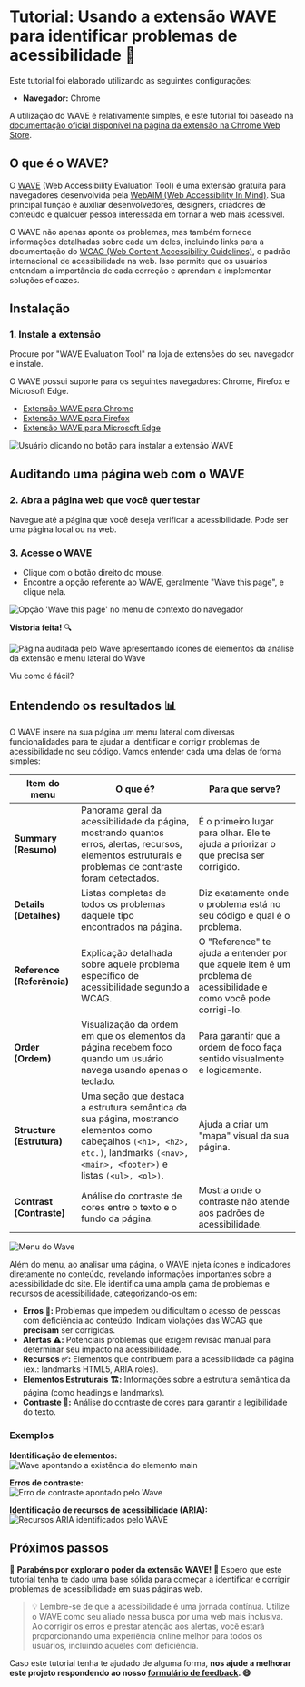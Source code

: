 # Tutorial: Usando a extensão WAVE para identificar problemas de acessibilidade 🌊

Este tutorial foi elaborado utilizando as seguintes configurações:
- **Navegador:** Chrome

A utilização do WAVE é relativamente simples, e este tutorial foi baseado na [documentação oficial disponível na página da extensão na Chrome Web Store](https://chromewebstore.google.com/detail/wave-evaluation-tool/jbbplnpkjmmeebjpijfedlgcdilocofh?hl=pt-PT&utm_source=ext_sidebar).

## O que é o WAVE?

O [WAVE](https://wave.webaim.org/extension/) (Web Accessibility Evaluation Tool) é uma extensão gratuita para navegadores desenvolvida pela [WebAIM (Web Accessibility In Mind)](https://webaim.org/). Sua principal função é auxiliar desenvolvedores, designers, criadores de conteúdo e qualquer pessoa interessada em tornar a web mais acessível.

O WAVE não apenas aponta os problemas, mas também fornece informações detalhadas sobre cada um deles, incluindo links para a documentação do [WCAG (Web Content Accessibility Guidelines)](https://www.w3.org/WAI/standards-guidelines/wcag/), o padrão internacional de acessibilidade na web. Isso permite que os usuários entendam a importância de cada correção e aprendam a implementar soluções eficazes.

## Instalação

### 1. **Instale a extensão**

Procure por "WAVE Evaluation Tool" na loja de extensões do seu navegador e instale.

O WAVE possui suporte para os seguintes navegadores: Chrome, Firefox e Microsoft Edge.

- [Extensão WAVE para Chrome](https://chrome.google.com/webstore/detail/wave-evaluation-tool/jbbplnpkjmmeebjpijfedlgcdilocofh)
- [Extensão WAVE para Firefox](https://addons.mozilla.org/en-US/firefox/addon/wave-accessibility-tool/) 
- [Extensão WAVE para Microsoft Edge](https://microsoftedge.microsoft.com/addons/detail/wave-evaluation-tool/khapceneeednkiopkkbgkibbdoajpkoj) 

![Usuário clicando no botão para instalar a extensão WAVE](../../assets/wave_intalacao.gif)

## Auditando uma página web com o WAVE

### 2. **Abra a página web que você quer testar**

Navegue até a página que você deseja verificar a acessibilidade. Pode ser uma página local ou na web.

### 3. **Acesse o WAVE**
- Clique com o botão direito do mouse.
- Encontre a opção referente ao WAVE, geralmente "Wave this page", e clique nela.

![Opção 'Wave this page' no menu de contexto do navegador](../../assets/wave_this_page.png)

**Vistoria feita!** 🔍  

![Página auditada pelo Wave apresentando ícones de elementos da análise da extensão e menu lateral do Wave](../../assets/auditoria_wave.gif)

Viu como é fácil?  

## Entendendo os resultados 📊

O WAVE insere na sua página um menu lateral com diversas funcionalidades para te ajudar a identificar e corrigir problemas de acessibilidade no seu código. Vamos entender cada uma delas de forma simples:

| Item do menu | O que é? | Para que serve? |
|---|---|---|
| **Summary (Resumo)** | Panorama geral da acessibilidade da página, mostrando quantos erros, alertas, recursos, elementos estruturais e problemas de contraste foram detectados. | É o primeiro lugar para olhar. Ele te ajuda a priorizar o que precisa ser corrigido. |
| **Details (Detalhes)** | Listas completas de todos os problemas daquele tipo encontrados na página. | Diz exatamente onde o problema está no seu código e qual é o problema. |
| **Reference (Referência)** | Explicação detalhada sobre aquele problema específico de acessibilidade segundo a WCAG. | O "Reference" te ajuda a entender por que aquele item é um problema de acessibilidade e como você pode corrigi-lo. |
| **Order (Ordem)** | Visualização da ordem em que os elementos da página recebem foco quando um usuário navega usando apenas o teclado. | Para garantir que a ordem de foco faça sentido visualmente e logicamente. |
| **Structure (Estrutura)** | Uma seção que destaca a estrutura semântica da sua página, mostrando elementos como cabeçalhos `(<h1>, <h2>, etc.)`, landmarks `(<nav>, <main>, <footer>)` e listas `(<ul>, <ol>)`. | Ajuda a criar um "mapa" visual da sua página. |
| **Contrast (Contraste)** | Análise do contraste de cores entre o texto e o fundo da página. | Mostra onde o contraste não atende aos padrões de acessibilidade. |

![Menu do Wave](../../assets/wave_menu.gif)

Além do menu, ao analisar uma página, o WAVE injeta ícones e indicadores diretamente no conteúdo, revelando informações importantes sobre a acessibilidade do site. Ele identifica uma ampla gama de problemas e recursos de acessibilidade, categorizando-os em:
* **Erros 🔴:** Problemas que impedem ou dificultam o acesso de pessoas com deficiência ao conteúdo. Indicam violações das WCAG que **precisam** ser corrigidas.
* **Alertas ⚠️:** Potenciais problemas que exigem revisão manual para determinar seu impacto na acessibilidade.  
* **Recursos ✅:** Elementos que contribuem para a acessibilidade da página (ex.: landmarks HTML5, ARIA roles).
* **Elementos Estruturais 🏗️:** Informações sobre a estrutura semântica da página (como headings e landmarks).  
* **Contraste 🎨:** Análise do contraste de cores para garantir a legibilidade do texto.

### Exemplos

**Identificação de elementos:**  
![Wave apontando a existência do elemento main](../../assets/wave_elementos.png)

**Erros de contraste:**  
![Erro de contraste apontado pelo Wave](../../assets/wave_erros_contraste.png)

**Identificação de recursos de acessibilidade (ARIA):**  
![Recursos ARIA identificados pelo WAVE](../../assets/wave_recursos_acessibilidade.png)

## Próximos passos

🎉 **Parabéns por explorar o poder da extensão WAVE!** 🎉 Espero que este tutorial tenha te dado uma base sólida para começar a identificar e corrigir problemas de acessibilidade em suas páginas web.

> 💡 Lembre-se de que a acessibilidade é uma jornada contínua. Utilize o WAVE como seu aliado nessa busca por uma web mais inclusiva. Ao corrigir os erros e prestar atenção aos alertas, você estará proporcionando uma experiência online melhor para todos os usuários, incluindo aqueles com deficiência.

Caso este tutorial tenha te ajudado de alguma forma, **nos ajude a melhorar este projeto respondendo ao nosso [formulário de feedback](https://forms.gle/U75FJSutNxZ2bwWG7). 😄**
